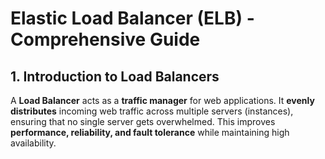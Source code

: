 # **Elastic Load Balancer (ELB) - Comprehensive Guide**

## **1. Introduction to Load Balancers**
A **Load Balancer** acts as a **traffic manager** for web applications. It **evenly distributes** incoming web traffic across multiple servers (instances), ensuring that no single server gets overwhelmed. This improves **performance, reliability, and fault tolerance** while maintaining high availability.
